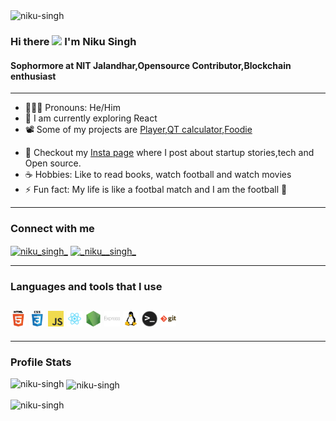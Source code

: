  <img src="https://komarev.com/ghpvc/?username=niku-singh&label=Profile%20views&color=0e75b6&style=flat" alt="niku-singh" />
 
### Hi there <img src="https://raw.githubusercontent.com/MartinHeinz/MartinHeinz/master/wave.gif" width="30px"> I'm Niku Singh
#### Sophormore at NIT Jalandhar,Opensource Contributor,Blockchain enthusiast
---
- 👨🏻‍💻 Pronouns: He/Him
- 🔭 I am currently exploring React
- 📽️ Some of my projects are [Player](https://niku-singh.github.io/Music-Player/),[QT calculator](https://github.com/NIKU-SINGH/Simple-Calculator-Qt-C-),[Foodie](https://niku-singh.github.io/Foodie-Restaurant/)
<!-- - 🖥️ Check my open source contributions [here]() -->
- 📖 Checkout my [Insta page]() where I post about startup stories,tech and Open source.
- ☕ Hobbies: Like to read books, watch football and watch movies
- ⚡ Fun fact: My life is like a footbal match and I am the football 🤣
---
### Connect with me

[<img align="center" src="https://raw.githubusercontent.com/rahuldkjain/github-profile-readme-generator/master/src/images/icons/Social/twitter.svg" alt="niku_singh_" height="30" width="40" />](https://twitter.com/niku_singh_)
[<img align="center" src="https://raw.githubusercontent.com/rahuldkjain/github-profile-readme-generator/master/src/images/icons/Social/instagram.svg" alt="_niku__singh_" height="30" width="40" />](https://instagram.com/_niku__singh_)
<!-- [<img align="center" src="https://raw.githubusercontent.com/rahuldkjain/github-profile-readme-generator/master/src/images/icons/Social/linkeidn.svg" height="30" width="40" />]() -->
---
### Languages and tools that I use
<code><img height="25" src="https://raw.githubusercontent.com/github/explore/80688e429a7d4ef2fca1e82350fe8e3517d3494d/topics/html/html.png"></code>
<code><img height="25" src="https://raw.githubusercontent.com/github/explore/80688e429a7d4ef2fca1e82350fe8e3517d3494d/topics/css/css.png"></code>
<code><img height="25" src="https://raw.githubusercontent.com/github/explore/80688e429a7d4ef2fca1e82350fe8e3517d3494d/topics/javascript/javascript.png"></code> 
<code><img height="25" src="https://raw.githubusercontent.com/github/explore/80688e429a7d4ef2fca1e82350fe8e3517d3494d/topics/react/react.png"></code>
<code><img height="25" src="https://raw.githubusercontent.com/github/explore/80688e429a7d4ef2fca1e82350fe8e3517d3494d/topics/nodejs/nodejs.png"></code>
<code><img height="25" src="https://raw.githubusercontent.com/github/explore/80688e429a7d4ef2fca1e82350fe8e3517d3494d/topics/express/express.png"></code>
<code><img height="25" src="https://raw.githubusercontent.com/github/explore/80688e429a7d4ef2fca1e82350fe8e3517d3494d/topics/linux/linux.png"></code>
<code><img height="25" src="https://raw.githubusercontent.com/github/explore/d92924b1d925bb134e308bd29c9de6c302ed3beb/topics/terminal/terminal.png"></code> 
<code><img height="25" src="https://raw.githubusercontent.com/github/explore/80688e429a7d4ef2fca1e82350fe8e3517d3494d/topics/git/git.png"></code> 
---
<!-- ### Achievements
- Gitlab [Q3 Hackathon winner](https://forum.gitlab.com/t/announcing-gitlabs-q3-2021-hackathon-winners/60356) -->
---
### Profile Stats

<p><img align="left" src="https://github-readme-stats.vercel.app/api/top-langs/?username=niku-singh&show&layout=compact&theme=radical" alt="niku-singh" /></p>

<p>&nbsp;<img align="center" src="https://github-readme-stats.vercel.app/api?username=niku-singh&show_icons=true&theme=radical" alt="niku-singh" /></p>

<p><img align="center" src="https://github-readme-streak-stats.herokuapp.com/?user=niku-singh&theme=radical" alt="niku-singh" /></p>
